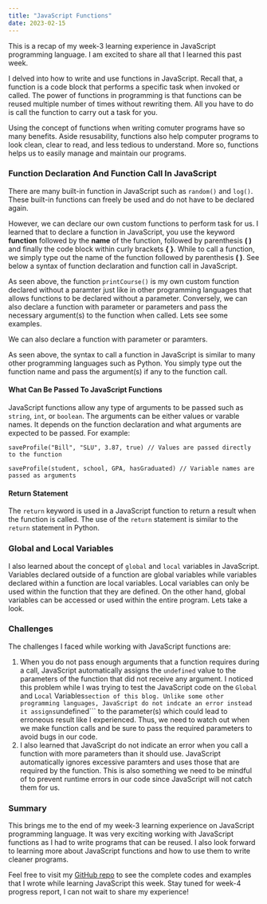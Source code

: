 ```yaml
---
title: "JavaScript Functions"
date: 2023-02-15
---
```


This is a recap of my week-3 learning experience in JavaScript programming language. I am excited to share all that I learned this past week.  

I delved into how to write and use functions in JavaScript. Recall that, a function is a code block that performs a specific task when 
invoked or called. The power of functions in programming is that functions can be reused multiple number of times without rewriting them. All you have to do is call the function to carry out a task for you.  

Using the concept of functions when writing comuter programs have so many benefits. Aside resusability, functions also help computer programs to look clean, clear to read, and less tedious to understand. More so, functions helps us to easily manage and maintain our programs.  

### Function Declaration And Function Call In JavaScript
There are many built-in function in JavaScript such as ```random()``` and ```log()```. These built-in functions can freely be used and do not have to be 
declared again.  

However, we can declare our own custom functions to perform task for us. I learned that to declare a function in JavaScript, you use the keyword 
**function** followed by the **name** of the function, followed by parenthesis **( )** and finally the code block within curly brackets **{ }**. While to call a function, we simply type out the name of the function followed by parenthesis **( )**. See below a syntax of function declaration and function call in JavaScript.  

<script src="https://gist.github.com/MarshallOkafor/5103583e72bfaa29b00dd9fa167ff1fe.js"></script>

As seen above, the function ```printCourse()``` is my own custom function declared without a paramter just like in other programming languages that allows functions to be declared  without a parameter. Conversely, we can also declare a function with parameter or parameters and pass the necessary argument(s) to the function when called. Lets see some examples.

<script src="https://gist.github.com/MarshallOkafor/5e5ba8fb2191dae1ae633ebecc2c76e6.js"></script>

We can also declare a function with parameter or paramters.

<script src="https://gist.github.com/MarshallOkafor/b8408958ede1cbc8f79835194200a061.js"></script>

As seen above, the syntax to call a function in JavaScript is similar to many other programming languages such as Python. You simply type out the function name and pass the argument(s) if any to the function call.

#### What Can Be Passed To JavaScript Functions
JavaScript functions allow any type of arguments to be passed such as ```string```, ```int```, or ```boolean```. The arguments can be either values or varable names. It depends on the function declaration and what arguments are expected to be passed. For example:

```
saveProfile("Bill", "SLU", 3.87, true) // Values are passed directly to the function

saveProfile(student, school, GPA, hasGraduated) // Variable names are passed as arguments
```

#### Return Statement
The ```return``` keyword is used in a JavaScript function to return a result when the function is called. The use of the ```return``` statement is similar to the ```return``` statement in Python.

<script src="https://gist.github.com/MarshallOkafor/7eac8e88750cf4eb76668e5da7cb7b72.js"></script>

### Global and Local Variables
I also learned about the concept of ```global``` and ```local``` variables in JavaScript. Variables declared outside of a function are global variables while variables declared within a function are local variables. Local variables can only be used within the function that they are defined. On the other hand, global variables can be accessed or used within the entire program. Lets take a look.

<script src="https://gist.github.com/MarshallOkafor/b835bb75b3c1c197c3e9281d90981ea5.js"></script>

### Challenges

The challenges I faced while working with JavaScript functions are:  
1. When you do not pass enough arguments that a function requires during a call, JavaScript automatically assigns the ```undefined``` value to the parameters of the function that did not receive any argument. I noticed this problem while I was trying to test the JavaScript code on the ```Global``` and ```Local``` Variables``` section of this blog. Unlike some other programming languages, JavaScript do not indcate an error instead it assigns ```undefined``` to the parameter(s) which could lead to erroneous result like I experienced. Thus, we need to watch out when we make function calls and be sure to pass the required parameters to avoid bugs in our code.
2. I also learned that JavaScript do not indicate an error when you call a function with more parameters than it should use. JavaScript automatically ignores excessive paramters and uses those that are required by the function. This is also something we need to be mindful of to prevent runtime errors in our code since JavaScript will not catch them for us.  

### Summary
This brings me to the end of my week-3 learning experience on JavaScript programming language. It was very exciting working with JavaScript functions as I had to write programs that can be reused. I also look forward to learning more about JavaScript functions and how to use them to write cleaner programs.

Feel free to visit my [GitHub repo](https://github.com/MarshallOkafor/learning-JavaScript/tree/main/week3) to see the complete codes and examples that I wrote while learning JavaScript this week. Stay tuned for week-4 progress report, I can not wait to share my experience!
